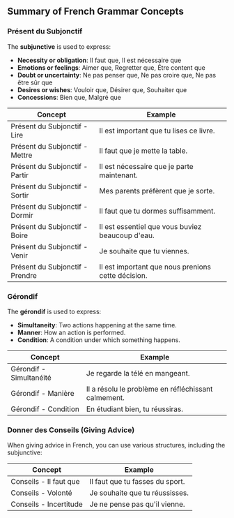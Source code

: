 ## Summary of French Grammar Concepts

### Présent du Subjonctif

The **subjunctive** is used to express:
- **Necessity or obligation**: Il faut que, Il est nécessaire que
- **Emotions or feelings**: Aimer que, Regretter que, Être content que
- **Doubt or uncertainty**: Ne pas penser que, Ne pas croire que, Ne pas être sûr que
- **Desires or wishes**: Vouloir que, Désirer que, Souhaiter que
- **Concessions**: Bien que, Malgré que

| Concept                            | Example                                             |
|------------------------------------|-----------------------------------------------------|
| Présent du Subjonctif - Lire       | Il est important que tu lises ce livre.             |
| Présent du Subjonctif - Mettre     | Il faut que je mette la table.                      |
| Présent du Subjonctif - Partir     | Il est nécessaire que je parte maintenant.          |
| Présent du Subjonctif - Sortir     | Mes parents préfèrent que je sorte.                 |
| Présent du Subjonctif - Dormir     | Il faut que tu dormes suffisamment.                 |
| Présent du Subjonctif - Boire      | Il est essentiel que vous buviez beaucoup d'eau.    |
| Présent du Subjonctif - Venir      | Je souhaite que tu viennes.                         |
| Présent du Subjonctif - Prendre    | Il est important que nous prenions cette décision.  |

### Gérondif

The **gérondif** is used to express:
- **Simultaneity**: Two actions happening at the same time.
- **Manner**: How an action is performed.
- **Condition**: A condition under which something happens.

| Concept                            | Example                                             |
|------------------------------------|-----------------------------------------------------|
| Gérondif - Simultanéité            | Je regarde la télé en mangeant.                     |
| Gérondif - Manière                 | Il a résolu le problème en réfléchissant calmement. |
| Gérondif - Condition               | En étudiant bien, tu réussiras.                     |

### Donner des Conseils (Giving Advice)

When giving advice in French, you can use various structures, including the subjunctive:

| Concept                            | Example                                             |
|------------------------------------|-----------------------------------------------------|
| Conseils - Il faut que             | Il faut que tu fasses du sport.                     |
| Conseils - Volonté                 | Je souhaite que tu réussisses.                      |
| Conseils - Incertitude             | Je ne pense pas qu'il vienne.                       |





